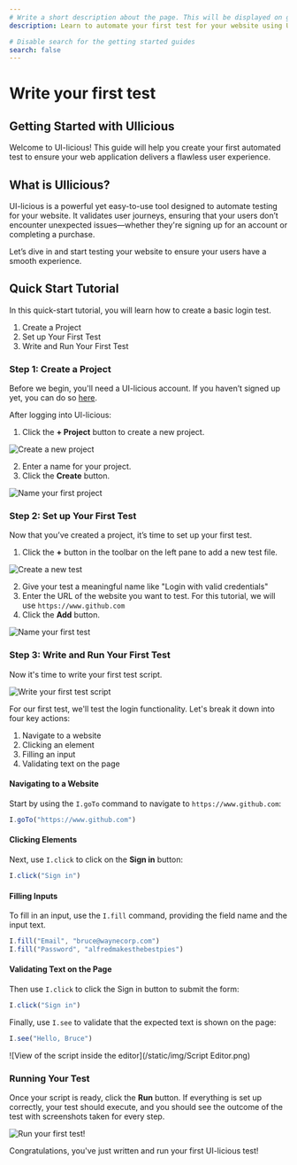 ```yaml
---
# Write a short description about the page. This will be displayed on google search results.
description: Learn to automate your first test for your website using UIlicious with this quick guide.

# Disable search for the getting started guides
search: false
---
```


# Write your first test

## Getting Started with UIlicious

Welcome to UI-licious! This guide will help you create your first automated test to ensure your web application delivers a flawless user experience.

## What is UIlicious?

UI-licious is a powerful yet easy-to-use tool designed to automate testing for your website. It validates user journeys, ensuring that your users don’t encounter unexpected issues—whether they're signing up for an account or completing a purchase.

Let’s dive in and start testing your website to ensure your users have a smooth experience.

## Quick Start Tutorial

In this quick-start tutorial, you will learn how to create a basic login test.

1. Create a Project
2. Set up Your First Test
3. Write and Run Your First Test


### Step 1: Create a Project 

Before we begin, you'll need a UI-licious account. If you haven’t signed up yet, you can do so [here](https://user.uilicious.com).

After logging into UI-licious:

1. Click the **+ Project** button to create a new project.

![Create a new project](/static/img/getting-started/write-your-first-test/create-project-btn.png)

2. Enter a name for your project.
3. Click the **Create** button.

![Name your first project](/static/img/getting-started/write-your-first-test/create-project-modal.png)


### Step 2: Set up Your First Test

Now that you’ve created a project, it’s time to set up your first test.

1. Click the **+** button in the toolbar on the left pane to add a new test file.

![Create a new test](/static/img/getting-started/write-your-first-test/click-add-file-btn.png)

2. Give your test a meaningful name like "Login with valid credentials"
3. Enter the URL of the website you want to test. For this tutorial, we will use `https://www.github.com`
4. Click the **Add** button.

![Name your first test](/static/img/getting-started/write-your-first-test/create-test-file.png)

### Step 3: Write and Run Your First Test

Now it's time to write your first test script.

![Write your first test script](/static/img/getting-started/write-your-first-test/my-first-test-script.png)

For our first test, we'll test the login functionality. Let's break it down into four key actions: 
1. Navigate to a website
2. Clicking an element
3. Filling an input
4. Validating text on the page

#### Navigating to a Website

Start by using the `I.goTo` command to navigate to `https://www.github.com`:

```javascript
I.goTo("https://www.github.com")
```

#### Clicking Elements

Next, use `I.click` to click on the **Sign in** button:

```javascript
I.click("Sign in")
```

#### Filling Inputs

To fill in an input, use the `I.fill` command, providing the field name and the input text.

```javascript
I.fill("Email", "bruce@waynecorp.com")
I.fill("Password", "alfredmakesthebestpies")
```

#### Validating Text on the Page

Then use `I.click` to click the Sign in button to submit the form:
```javascript
I.click("Sign in")
```

Finally, use `I.see` to validate that the expected text is shown on the page:

```javascript
I.see("Hello, Bruce")
```

![View of the script inside the editor](/static/img/Script Editor.png)

### Running Your Test

Once your script is ready, click the **Run** button. If everything is set up correctly, your test should execute, and you should see the outcome of the test with screenshots taken for every step.

![Run your first test!](/static/img/getting-started/write-your-first-test/run-my-first-test-script.png)

Congratulations, you've just written and run your first UI-licious test!
